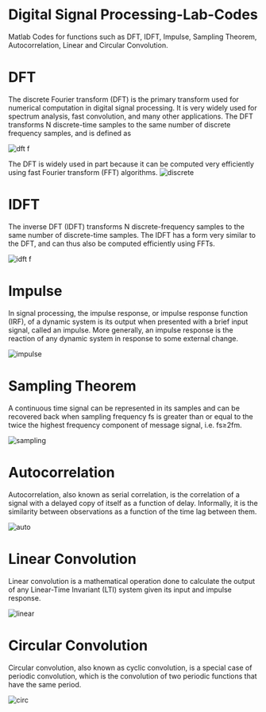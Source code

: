 # Digital Signal Processing-Lab-Codes
Matlab Codes for functions such as DFT, IDFT, Impulse, Sampling Theorem, Autocorrelation, Linear and Circular Convolution.

# DFT
The discrete Fourier transform (DFT) is the primary transform used for numerical computation in digital signal processing. It is very widely used for spectrum analysis, fast convolution, and many other applications. The DFT transforms N discrete-time samples to the same number of discrete frequency samples, and is defined as

![dft f](https://user-images.githubusercontent.com/76071184/111790810-9c3d8600-88e8-11eb-9833-7274dd597e87.PNG)

The DFT is widely used in part because it can be computed very efficiently using fast Fourier transform (FFT) algorithms.
![discrete](https://user-images.githubusercontent.com/76071184/111790516-4832a180-88e8-11eb-8e32-04648d4c4d87.gif)

# IDFT
The inverse DFT (IDFT) transforms N discrete-frequency samples to the same number of discrete-time samples. The IDFT has a form very similar to the DFT, and can thus also be computed efficiently using FFTs.

![idft f](https://user-images.githubusercontent.com/76071184/111790798-98116880-88e8-11eb-8d1d-05a74c9a0c2e.PNG)

# Impulse
In signal processing, the impulse response, or impulse response function (IRF), of a dynamic system is its output when presented with a brief input signal, called an impulse. More generally, an impulse response is the reaction of any dynamic system in response to some external change.

![impulse](https://user-images.githubusercontent.com/76071184/111791744-8381a000-88e9-11eb-8bab-818e82876b50.PNG)

# Sampling Theorem
A continuous time signal can be represented in its samples and can be recovered back when sampling frequency fs is greater than or equal to the twice the highest frequency component of message signal, i.e.
fs≥2fm.

![sampling](https://user-images.githubusercontent.com/76071184/111791987-cba0c280-88e9-11eb-82c0-5f2f8b54ccd5.PNG)

# Autocorrelation
Autocorrelation, also known as serial correlation, is the correlation of a signal with a delayed copy of itself as a function of delay. Informally, it is the similarity between observations as a function of the time lag between them.

![auto](https://user-images.githubusercontent.com/76071184/111792175-030f6f00-88ea-11eb-95b8-8979bd5b81f4.png)

# Linear Convolution
Linear convolution is a mathematical operation done to calculate the output of any Linear-Time Invariant (LTI) system given its input and impulse response.

![linear](https://user-images.githubusercontent.com/76071184/111792445-47027400-88ea-11eb-99ee-4ac7f4464fd8.png)

# Circular Convolution
Circular convolution, also known as cyclic convolution, is a special case of periodic convolution, which is the convolution of two periodic functions that have the same period.

![circ](https://user-images.githubusercontent.com/76071184/111792752-90eb5a00-88ea-11eb-8070-9cb59ebb470e.PNG)


